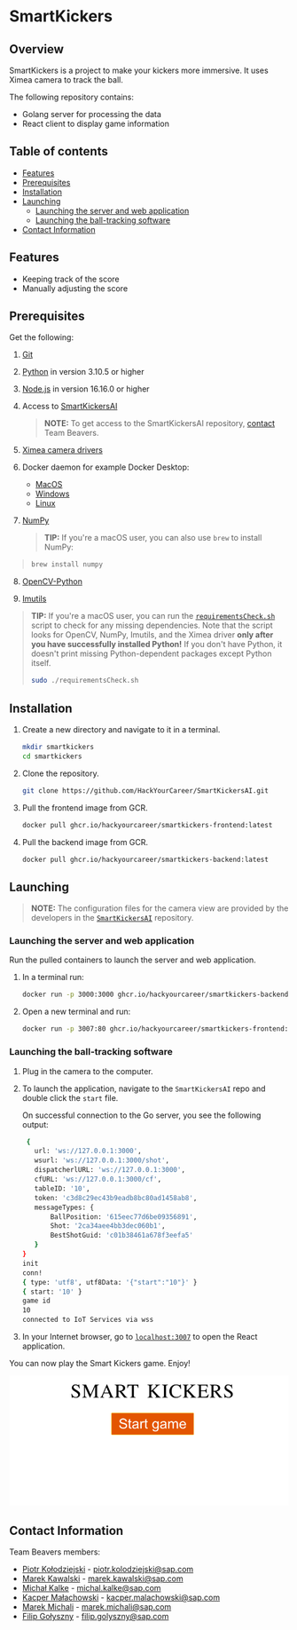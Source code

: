 # SmartKickers

## Overview

SmartKickers is a project to make your kickers more immersive. It uses Ximea camera to track the ball.

The following repository contains:

- Golang server for processing the data
- React client to display game information

## Table of contents

- [Features](#features)
- [Prerequisites](#prerequisites)
- [Installation](#installation)
- [Launching](#launching)
  - [Launching the server and web application](#launching-the-server-and-web-application)
  - [Launching the ball-tracking software](#launching-the-ball-tracking-software)
- [Contact Information](#contact-information)

## Features

- Keeping track of the score
- Manually adjusting the score

## Prerequisites

Get the following:

1. [Git](https://git-scm.com/downloads)
2. [Python](https://www.python.org/downloads/) in version 3.10.5 or higher
3. [Node.js](https://nodejs.org/en/download/) in version 16.16.0 or higher
4. Access to [SmartKickersAI](https://github.com/HackYourCareer/SmartKickersAI)

   > **NOTE:** To get access to the SmartKickersAI repository, [contact](#contact-information) Team Beavers.

5. [Ximea camera drivers](https://www.ximea.com/support/wiki/apis/)
6. Docker daemon for example Docker Desktop:
   - [MacOS](https://docs.docker.com/desktop/install/mac-install/)
   - [Windows](https://docs.docker.com/desktop/install/windows-install/)
   - [Linux](https://docs.docker.com/desktop/install/linux-install/)
7. [NumPy](https://numpy.org/install/)

   > **TIP:** If you're a macOS user, you can also use `brew` to install NumPy:
  > 
   > ```bash
   > brew install numpy
   > ```

8. [OpenCV-Python](https://pypi.org/project/opencv-python/)

9. [Imutils](https://pypi.org/project/imutils/)

> **TIP:** If you're a macOS user, you can run the [`requirementsCheck.sh`](requirementsCheck.sh) script to check for any missing dependencies. Note that the script looks for OpenCV, NumPy, Imutils, and the Ximea driver **only after you have successfully installed Python!** If you don't have Python, it doesn't print missing Python-dependent packages except Python itself.
>
> ```bash
> sudo ./requirementsCheck.sh
> ```

## Installation

1. Create a new directory and navigate to it in a terminal.

   ```bash
   mkdir smartkickers
   cd smartkickers
   ```

2. Clone the repository.

   ```bash
   git clone https://github.com/HackYourCareer/SmartKickersAI.git
   ```

3. Pull the frontend image from GCR.

   ```bash
   docker pull ghcr.io/hackyourcareer/smartkickers-frontend:latest
   ```

4. Pull the backend image from GCR.

   ```bash
   docker pull ghcr.io/hackyourcareer/smartkickers-backend:latest
   ```

## Launching

> **NOTE:** The configuration files for the camera view are provided by the developers in the [`SmartKickersAI`](https://github.com/HackYourCareer/SmartKickersAI/tree/main/LocalServer) repository.

### Launching the server and web application

Run the pulled containers to launch the server and web application.

1. In a terminal run:

   ```bash
   docker run -p 3000:3000 ghcr.io/hackyourcareer/smartkickers-backend:latest
   ```

2. Open a new terminal and run:

   ```bash
   docker run -p 3007:80 ghcr.io/hackyourcareer/smartkickers-frontend:latest
   ```

### Launching the ball-tracking software

1. Plug in the camera to the computer.

2. To launch the application, navigate to the `SmartKickersAI` repo and double click the `start` file.

   On successful connection to the Go server, you see the following output:

   ```bash
    {
      url: 'ws://127.0.0.1:3000',
      wsurl: 'ws://127.0.0.1:3000/shot',
      dispatcherlURL: 'ws://127.0.0.1:3000',
      cfURL: 'ws://127.0.0.1:3000/cf',
      tableID: '10',
      token: 'c3d8c29ec43b9eadb8bc80ad1458ab8',
      messageTypes: {
          BallPosition: '615eec77d6be09356891',
          Shot: '2ca34aee4bb3dec060b1',
          BestShotGuid: 'c01b38461a678f3eefa5'
      }
   }
   init
   conn!
   { type: 'utf8', utf8Data: '{"start":"10"}' }
   { start: '10' }
   game id
   10
   connected to IoT Services via wss
   ```

3. In your Internet browser, go to [`localhost:3007`](http://localhost:3007/) to open the React application.

You can now play the Smart Kickers game. Enjoy!

![React application](assets/reactApp.png "React application")

## Contact Information

Team Beavers members:

- [Piotr Kołodziejski](https://github.com/Pichi00) - piotr.kolodziejski@sap.com
- [Marek Kawalski](https://github.com/marekkawalski) - marek.kawalski@sap.com
- [Michał Kalke](https://github.com/MichalKalke) - michal.kalke@sap.com
- [Kacper Małachowski](https://github.com/KacperMalachowski) - kacper.malachowski@sap.com
- [Marek Michali](https://github.com/MarekMichali) - marek.michali@sap.com
- [Filip Gołyszny](https://github.com/Filip22022) - filip.golyszny@sap.com
